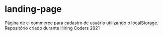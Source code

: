 # landing-page
Página de e-commerce para cadastro de usuário utilizando o localStorage. Repositório criado durante Hiring Coders 2021
